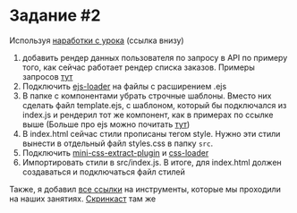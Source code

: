 # Задание #2

Используя [наработки с урока](https://github.com/pdffiller/js-react-school-tasks/tree/master/assets/Web%20App%20%232/app) (ссылка внизу)
1. добавить рендер данных пользователя по запросу в API по примеру того, как сейчас работает рендер списка заказов. Примеры запросов [тут](https://github.com/pdffiller/js-react-school-tasks/blob/master/Web%20App%20Basics/Links.md)
2. Подключить [ejs-loader](https://github.com/okonet/ejs-loader) на файлы с расширением .ejs
3. В папке с компонентами убрать строчные шаблоны. Вместо них сделать файл template.ejs, с шаблоном, который бы подключался из index.js и рендерил тот же компонент, как в примерах по ссылке выше (Больше про ejs можно почитать [тут](http://ejs.co/#docs))
4. В index.html сейчас стили прописаны тегом style. Нужно эти стили вынести в отдельный файл styles.css в папку `src`. 
5. Подключить [mini-css-extract-plugin](https://github.com/webpack-contrib/mini-css-extract-plugin) и [css-loader](https://github.com/webpack-contrib/css-loader) 
6. Импортировать стили в src/index.js. В итоге, для index.html должен создаваться и подключаться файл стилей

Также, я добавил [все ссылки](https://github.com/pdffiller/js-react-school-tasks/blob/master/Web%20App%20Basics/Links.md) на инструменты, которые мы проходили на наших занятиях. [Скринкаст](https://drive.google.com/drive/u/1/folders/1e2YviXy0DFXTCTD-uD4Vwv0XtKsE7C9F) там же
